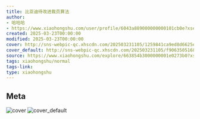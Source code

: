 ```yaml
---
title: 比亚迪待改进裁员算法
author:
- 哈哈哈
- https://www.xiaohongshu.com/user/profile/6043a889000000000101cb0e?xsec_token=undefined
created: 2025-03-23T00:00:00
modified: 2025-03-23T00:00:00
cover: http://sns-webpic-qc.xhscdn.com/202503231105/1259841ca9ed8d6625e5774888992464/1040g008312emim91ma6g5o23l24gbioe0idi298!nc_n_webp_prv_1
cover_default: http://sns-webpic-qc.xhscdn.com/202503231105/f906350516830d3a7085aac3020d6adc/1040g008312emim91ma6g5o23l24gbioe0idi298!nc_n_webp_mw_1
source: https://www.xiaohongshu.com/explore/663854b3000000001e0273b0?xsec_token=AB6M_drn0FVSPOq26xr-qyGlIhKNlP0iAwSFz2UQbwp_w=
tags: xiaohongshu/normal
tags-link:
type: xiaohongshu
---
```


## Meta

![cover](http://sns-webpic-qc.xhscdn.com/202503231105/1259841ca9ed8d6625e5774888992464/1040g008312emim91ma6g5o23l24gbioe0idi298!nc_n_webp_prv_1)
![cover_default](http://sns-webpic-qc.xhscdn.com/202503231105/f906350516830d3a7085aac3020d6adc/1040g008312emim91ma6g5o23l24gbioe0idi298!nc_n_webp_mw_1)

